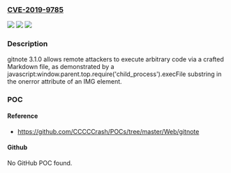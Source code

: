 ### [CVE-2019-9785](https://cve.mitre.org/cgi-bin/cvename.cgi?name=CVE-2019-9785)
![](https://img.shields.io/static/v1?label=Product&message=n%2Fa&color=blue)
![](https://img.shields.io/static/v1?label=Version&message=n%2Fa&color=blue)
![](https://img.shields.io/static/v1?label=Vulnerability&message=n%2Fa&color=brighgreen)

### Description

gitnote 3.1.0 allows remote attackers to execute arbitrary code via a crafted Markdown file, as demonstrated by a javascript:window.parent.top.require('child_process').execFile substring in the onerror attribute of an IMG element.

### POC

#### Reference
- https://github.com/CCCCCrash/POCs/tree/master/Web/gitnote

#### Github
No GitHub POC found.

